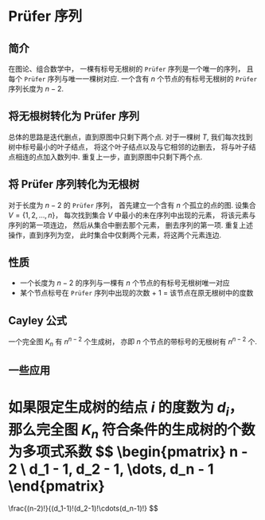 # Prüfer 序列

## 简介

在图论、组合数学中，
一棵有标号无根树的 `Prüfer` 序列是一个唯一的序列，
且每个 `Prüfer` 序列与唯一一棵树对应.
一个含有 $n$ 个节点的有标号无根树的 `Prüfer` 序列长度为 $n - 2$.

## 将无根树转化为 Prüfer 序列

总体的思路是迭代删点，直到原图中只剩下两个点.
对于一棵树 $T$,
我们每次找到树中标号最小的叶子结点，
将这个叶子结点以及与它相邻的边删去，
将与叶子结点相连的点加入数列中.
重复上一步，直到原图中只剩下两个点.

## 将 Prüfer 序列转化为无根树

对于长度为 $n-2$ 的 `Prüfer` 序列，
首先建立一个含有 $n$ 个孤立的点的图.
设集合 $V = \{1,2,\dots,n\}$，
每次找到集合 $V$ 中最小的未在序列中出现的元素，
将该元素与序列的第一项连边，
然后从集合中删去那个元素，
删去序列的第一项.
重复上述操作，直到序列为空，
此时集合中仅剩两个元素，将这两个元素连边.

## 性质
* 一个长度为 $n-2$ 的序列与一棵有 $n$ 个节点的有标号无根树唯一对应
* 某个节点标号在 `Prüfer` 序列中出现的次数 + 1 = 该节点在原无根树中的度数

## Cayley 公式

一个完全图 $K_n$ 有 $n^{n-2}$ 个生成树，
亦即 $n$ 个节点的带标号的无根树有 $n^{n-2}$ 个.

## 一些应用

如果限定生成树的结点 $i$ 的度数为 $d_i$，
那么完全图 $K_n$ 符合条件的生成树的个数为多项式系数
$$
\begin{pmatrix}
   n - 2 \\
   d_1 - 1, d_2 - 1, \dots, d_n - 1
\end{pmatrix}
=
\frac{(n-2)!}{(d_1-1)!(d_2-1)!\cdots(d_n-1)!}
$$
